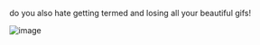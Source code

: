do you also hate getting termed and losing all your beautiful gifs!


![image](https://user-images.githubusercontent.com/107649934/231901644-0540acee-919a-48f6-8d90-ecdec4e66c5f.png)

